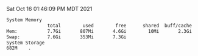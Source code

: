 Sat Oct 16 01:46:09 PM MDT 2021
```bash
System Memory
               total        used        free      shared  buff/cache   available
Mem:           7.7Gi       807Mi       4.6Gi        10Mi       2.3Gi       6.6Gi
Swap:          7.6Gi       353Mi       7.3Gi
System Storage
682M	.
```
